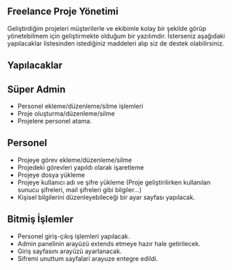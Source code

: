 Freelance Proje Yönetimi
------------------------

Geliştirdiğim projeleri müşterilerle ve ekibimle kolay bir şekilde görüp yönetebilmem için geliştirmekte olduğum bir yazılımdır. İsterseniz aşağıdaki yapılacaklar listesinden istediğiniz maddeleri alıp siz de destek olabilirsiniz.

Yapılacaklar
------------

Süper Admin
-----------
- Personel ekleme/düzenleme/silme işlemleri
- Proje oluşturma/düzenleme/silme
- Projelere personel atama.

Personel
--------
- Projeye görev ekleme/düzenleme/silme
- Projedeki görevleri yapıldı olarak işaretleme
- Projeye dosya yükleme
- Projeye kullanıcı adı ve şifre yükleme (Proje geliştirilirken kullanılan sunucu şifreleri, mail şifreleri gibi bilgiler...)
- Kişisel bilgilerini düzenleyebileceği bir ayar sayfası yapılacak.

Bitmiş İşlemler
---------------
- Personel giriş-çıkış işlemleri yapılacak.
- Admin panelinin arayüzü extends etmeye hazır hale getirilecek.
- Giriş sayfasını arayüzü ayarlanacak.
- Sifremi unuttum sayfalari arayuze entegre edildi.